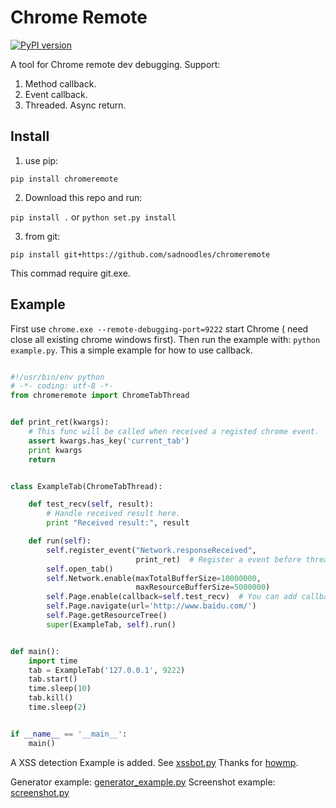 # Chrome Remote
[![PyPI version](https://badge.fury.io/py/chromeremote.svg)](https://badge.fury.io/py/chromeremote)

A tool for Chrome remote dev debugging. Support:

1. Method callback.
2. Event callback.
3. Threaded. Async return.

## Install

1. use pip:

`pip install chromeremote`

2. Download this repo and run:

`pip install .` or `python set.py install`

3. from git:

`pip install git+https://github.com/sadnoodles/chromeremote` 

This commad require git.exe.

## Example

First use `chrome.exe --remote-debugging-port=9222` start Chrome ( need close all existing chrome windows first). Then run the example with: `python example.py`. This a simple example for how to use callback.

```python

#!/usr/bin/env python
# -*- coding: utf-8 -*-
from chromeremote import ChromeTabThread


def print_ret(kwargs):
    # This func will be called when received a registed chrome event.
    assert kwargs.has_key('current_tab')
    print kwargs
    return


class ExampleTab(ChromeTabThread):

    def test_recv(self, result):
        # Handle received result here.
        print "Received result:", result

    def run(self):
        self.register_event("Network.responseReceived",
                            print_ret)  # Register a event before thread started.
        self.open_tab()
        self.Network.enable(maxTotalBufferSize=10000000,
                            maxResourceBufferSize=5000000)
        self.Page.enable(callback=self.test_recv)  # You can add callback for every request.
        self.Page.navigate(url='http://www.baidu.com/')
        self.Page.getResourceTree()
        super(ExampleTab, self).run()


def main():
    import time
    tab = ExampleTab('127.0.0.1', 9222)
    tab.start()
    time.sleep(10)
    tab.kill()
    time.sleep(2)


if __name__ == '__main__':
    main()

```

A XSS detection Example is added. See [xssbot.py](./examples/xssbot.py) Thanks for [howmp](https://github.com/howmp).

Generator example: [generator_example.py](./examples/generator_example.py)
Screenshot example: [screenshot.py](./examples/screenshot.py)
